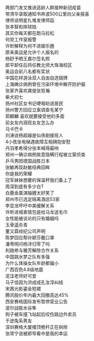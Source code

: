 两部门发文推进适龄人群接种新冠疫苗  
带清华录取通知书奔波500公里向父亲报喜  
律师谈明星扎堆发律师函  
张本智和摔球拍  
其实你每天都在跑马拉松  
何炅工作室报警  
许昕解释为何不进娱乐圈  
原来奥运是允许个人报名的  
杨舒予晒王嘉尔签名照  
郎平卸任后将任教北师大珠海校区  
奥运会前八名都有奖状  
中国花样游泳双人自由自选银牌  
上海确诊病例曾在污染环境中解开防护服  
张家齐喜欢龚俊张哲瀚  
柴犬初七  
扬州社区女书记哽咽劝说居民  
扬州警方回应立案调查毛某宁  
郭麒麟 喜欢就要接受他的多面  
前女友内涵现女友怎么办  
马卡巴卡  
刘涛说杨超越是仙侠剧接班人  
4小孩坐电梯遇故障互相拥抱安慰  
丹羽孝希得分张本喊得最响  
郑州一确诊病例故意隐瞒行程被立案侦查  
乒乓男团德国战胜日本  
张敏再现赵敏经典回眸  
你是我的荣耀  
冠军妹妹想要的保温杯我们备上了  
周深到底有多少白T  
白鹿金晨演妯娌太好笑了  
郑州市已选定隔离酒店53家  
李显龙呼吁中美缓解关系  
许昕进城表情包是给马龙送毛巾  
女性能被谈论的只有婚姻吗  
玉骨遥杀青  
董又霖经纪公司声明  
陈梦回应帮孙颖莎戴口罩  
潘粤明问杨洋归零了吗  
利路修与雅芳解除合作关系  
中国跳水梦之队有多强  
为什么体操女队年龄都偏小  
广西百色4.8级地震  
泥洼老师好可爱  
马子佳因为洪成成孔汝淳纠结  
宋茜光影鎏金短裙  
腾讯股价年内最大回撤高达45%  
西安赛格国际发布暂停营业公告  
波尔战胜水谷隼  
狗子被车撞飞站起后咬伤路边外卖员  
于途兔系男友  
深圳赛格大厦楼顶桅杆正在拆除  
张常宁说被郎导看中是我的幸运  
